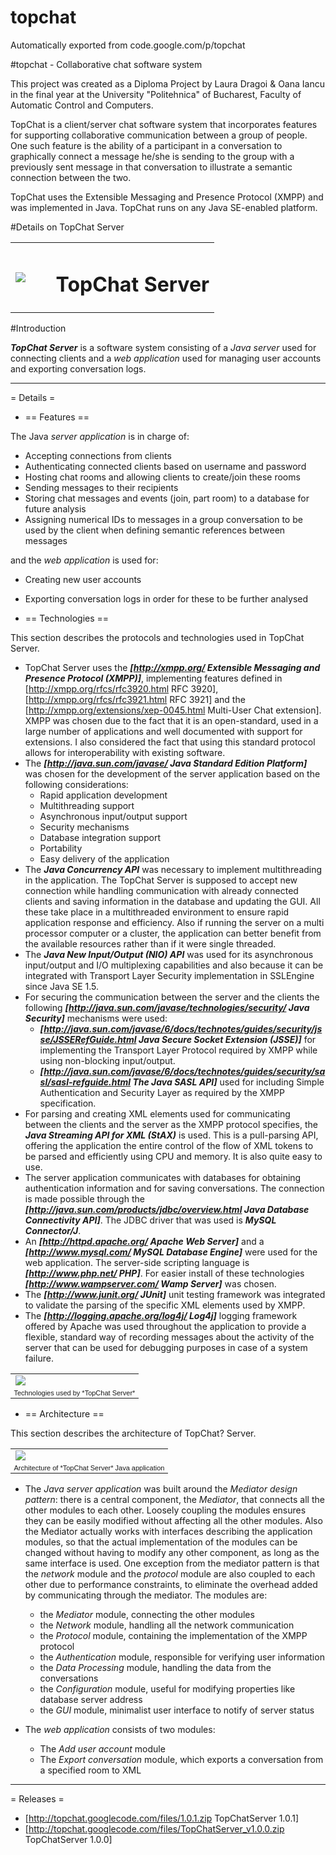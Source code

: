 # topchat
Automatically exported from code.google.com/p/topchat

	
#topchat - Collaborative chat software system

This project was created as a Diploma Project by Laura Dragoi & Oana Iancu in the final year at the University "Politehnica" of Bucharest, Faculty of Automatic Control and Computers.

TopChat is a client/server chat software system that incorporates features for supporting collaborative communication between a group of people. One such feature is the ability of a participant in a conversation to graphically connect a message he/she is sending to the group with a previously sent message in that conversation to illustrate a semantic connection between the two.

TopChat uses the Extensible Messaging and Presence Protocol (XMPP) and was implemented in Java. TopChat runs on any Java SE-enabled platform.

#Details on TopChat Server

<table style="width:auto;"><tr><td><a href="http://picasaweb.google.com/lh/photo/3jyu5k2ePK23SkW7LEAuMQ?feat=embedwebsite"><img src="http://lh6.ggpht.com/_SWZTDK5kuus/Sl3eehBOP2I/AAAAAAAACdk/AA0sMUu6dkc/s144/topchatserver_logo.jpg" /></a></td><td width="10%"></td><td><h1>TopChat Server</h1></td></tr></table>

#Introduction

  __*TopChat Server*__ is a software system consisting of a _Java server_ used for connecting clients and a _web application_ used for managing user accounts and exporting conversation logs.

----

= Details =

 * == Features ==

 The Java _server application_ is in charge of:
  * Accepting connections from clients
  * Authenticating connected clients based on username and password 
  * Hosting chat rooms and allowing clients to create/join these rooms
  * Sending messages to their recipients
  * Storing chat messages and events (join, part room) to a database for future analysis
  * Assigning numerical IDs to messages in a group conversation to be used by the client when defining semantic references between messages

 and the _web application_ is used for:
  * Creating new user accounts
  * Exporting conversation logs in order for these to be further analysed


 * == Technologies ==

 This section describes the protocols and technologies used in TopChat Server.
  * TopChat Server uses the __*[http://xmpp.org/ Extensible Messaging and Presence Protocol (XMPP)]*__, implementing features defined in [http://xmpp.org/rfcs/rfc3920.html RFC 3920], [http://xmpp.org/rfcs/rfc3921.html RFC 3921] and the [http://xmpp.org/extensions/xep-0045.html Multi-User Chat extension]. XMPP was chosen due to the fact that it is an open-standard, used in a large number of applications and well documented with support for extensions. I also considered the fact that using this standard protocol allows for interoperability with existing software. 
  * The __*[http://java.sun.com/javase/ Java Standard Edition Platform]*__ was chosen for the development of the server application based on the following considerations:
    * Rapid application development
    * Multithreading support
    * Asynchronous input/output support
    * Security mechanisms
    * Database integration support 
    * Portability
    * Easy delivery of the application
  * The __*Java Concurrency API*__ was necessary to implement multithreading in the application. The TopChat Server is supposed to accept new connection while handling communication with already connected clients and saving information in the database and updating the GUI. All these take place in a multithreaded environment to ensure rapid application response and efficiency. Also if running the server on a multi processor computer or a cluster, the application can better benefit from the available resources rather than if it were single threaded.
  * The __*Java New Input/Output (NIO) API*__ was used for its asynchronous input/output and I/O multiplexing capabilities and also because it can be integrated with Transport Layer Security implementation in SSLEngine since Java SE 1.5.
  * For securing the communication between the server and the clients the following __*[http://java.sun.com/javase/technologies/security/ Java Security]*__ mechanisms were used: 
      * __*[http://java.sun.com/javase/6/docs/technotes/guides/security/jsse/JSSERefGuide.html Java Secure Socket Extension (JSSE)]*__ for implementing the Transport Layer Protocol required by XMPP while using non-blocking input/output.
      * __*[http://java.sun.com/javase/6/docs/technotes/guides/security/sasl/sasl-refguide.html The Java SASL API]*__ used for including Simple Authentication and Security Layer as required by the XMPP specification.
  * For parsing and creating XML elements used for communicating between the clients and the server as the XMPP protocol specifies, the __*Java Streaming API for XML (StAX)*__ is used. This is a pull-parsing API, offering the application the entire control of the flow of XML tokens to be parsed and efficiently using CPU and memory. It is also quite easy to use.
  * The server application communicates with databases for obtaining authentication information and for saving conversations. The connection is made possible through the __*[http://java.sun.com/products/jdbc/overview.html Java Database Connectivity API]*__. The JDBC driver that was used is __*MySQL Connector/J*__.
  * An __*[http://httpd.apache.org/ Apache Web Server]*__ and a __*[http://www.mysql.com/ MySQL Database Engine]*__ were used for the web application. The server-side scripting language is __*[http://www.php.net/ PHP]*__. For easier install of these technologies __*[http://www.wampserver.com/ Wamp Server]*__ was chosen.
  * The __*[http://www.junit.org/ JUnit]*__ unit testing framework was integrated to validate the parsing of the specific XML elements used by XMPP.
  * The __*[http://logging.apache.org/log4j/ Log4j]*__ logging framework offered by Apache was used throughout the application to provide a flexible, standard way of recording messages about the activity of the server that can be used for debugging purposes in case of a system failure.


<table style="width:auto;"><tr><td><a href="http://picasaweb.google.com/lh/photo/OD_3YxQRmCS9CZ3LqfjIug?feat=embedwebsite"><img src="http://lh6.ggpht.com/_SWZTDK5kuus/SmBqfxmCh6I/AAAAAAAACeA/ivvOZDOKqsY/s400/topchatserver_tech.jpg" /></a></td></tr><tr align="center"><td style="font-family:arial,sans-serif; font-size:11px; text-align:center">Technologies used by *TopChat Server*</td></tr></table>


 * == Architecture ==

 This section describes the architecture of TopChat? Server.
<table style="width:auto;"><tr><td><a href="http://picasaweb.google.com/lh/photo/ORZjrzx8rs-0veYipQY4Iw?feat=embedwebsite"><img src="http://lh3.ggpht.com/_SWZTDK5kuus/SmBzkRwptZI/AAAAAAAACec/7UumbLR6res/s400/topchatserver_arch.jpeg" /></a></td></tr><tr align="center"><td style="font-family:arial,sans-serif; font-size:11px; text-align:center">Architecture of *TopChat Server* Java application</td></tr></table>

 * The *Java server application* was built around the *Mediator design pattern*: there is a central component, the _Mediator_, that connects all the other modules to each other. Loosely coupling the modules ensures they can be easily modified without affecting all the other modules. Also the Mediator actually works with interfaces describing the application modules, so that the actual implementation of the modules can be changed without having to modify any other component, as long as the same interface is used.
 One exception from the mediator pattern is that the _network_ module and the _protocol_ module are also coupled to each other due to performance constraints, to eliminate the overhead added by communicating through the mediator.
  The modules are:
     * the _Mediator_ module, connecting the other modules
     * the _Network_ module, handling all the network communication 
     * the _Protocol_ module, containing the implementation of the XMPP protocol
     * the _Authentication_ module, responsible for verifying user information
     * the _Data Processing_ module, handling the data from the conversations
     * the _Configuration_ module, useful for modifying properties like database server address
     * the _GUI_ module, minimalist user interface to notify of server status

  * The *web application* consists of two modules:
     * The _Add user account_ module
     * The _Export conversation_ module, which exports a conversation from a specified room to XML




----

= Releases =

 * [http://topchat.googlecode.com/files/1.0.1.zip TopChatServer 1.0.1]
 * [http://topchat.googlecode.com/files/TopChatServer_v1.0.0.zip TopChatServer 1.0.0]
